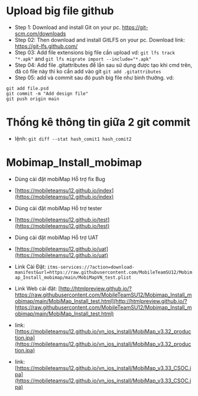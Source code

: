# Upload big file github
+ Step 1: Download and install Git on your pc. https://git-scm.com/downloads
+ Step 02: Then download and install GitLFS on your pc. Download link: https://git-lfs.github.com/
+ Step 03: Add file extensions big file cần upload
vd: `git lfs track "*.apk"` and `git lfs migrate import --include="*.apk"`
+ Step 04: Add file .gitattributes để lần sau sử dụng được tạo khi cmd trên, đã có file này thì ko cần add vào git `git add .gitattributes`
+ Step 05: add và commit sau đó push big file như bình thường. vd: 
```
git add file.psd
git commit -m "Add design file"
git push origin main
 ```
# Thống kê thông tin giữa 2 git commit
+ lệnh: `git diff --stat hash_comit1 hash_comit2`

# Mobimap_Install_mobimap
+ Dùng cài đặt mobiMap Hỗ trợ fix Bug
 - [https://mobileteamsu12.github.io/index](https://mobileteamsu12.github.io/index)
+ Dùng cài đặt mobiMap Hỗ trợ tester
 - [https://mobileteamsu12.github.io/test](https://mobileteamsu12.github.io/test)
+ Dùng cài đặt mobiMap Hỗ trợ UAT
 - [https://mobileteamsu12.github.io/uat](https://mobileteamsu12.github.io/uat)

+ Link Cài Đặt: `itms-services://?action=download-manifest&url=https://raw.githubusercontent.com/MobileTeamSU12/Mobimap_Install_mobimap/main/MobiMapVN_test.plist`
+ Link Web cài đặt: [http://htmlpreview.github.io/?https://raw.githubusercontent.com/MobileTeamSU12/Mobimap_Install_mobimap/main/MobiMap_Install_test.html](http://htmlpreview.github.io/?https://raw.githubusercontent.com/MobileTeamSU12/Mobimap_Install_mobimap/main/MobiMap_Install_test.html)

+ link: [https://mobileteamsu12.github.io/vn_ios_install/MobiMap_v3.32_production.ipa](https://mobileteamsu12.github.io/vn_ios_install/MobiMap_v3.32_production.ipa)

+ link: [https://mobileteamsu12.github.io/vn_ios_install/MobiMap_v3.33_CSOC.ipa](https://mobileteamsu12.github.io/vn_ios_install/MobiMap_v3.33_CSOC.ipa)
